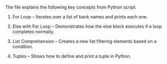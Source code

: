 The  file explains the following key concepts from Python script:

1. For Loop – Iterates over a list of bank names and prints each one.


2. Else with For Loop – Demonstrates how the else block executes if a loop completes normally.


3. List Comprehension – Creates a new list filtering elements based on a condition.


4. Tuples – Shows how to define and print a tuple in Python.

